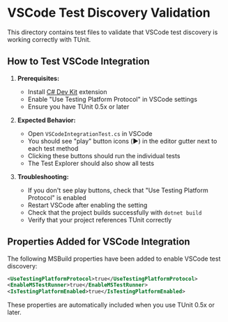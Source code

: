 # VSCode Test Discovery Validation

This directory contains test files to validate that VSCode test discovery is working correctly with TUnit.

## How to Test VSCode Integration

1. **Prerequisites:**
   - Install [C# Dev Kit](https://marketplace.visualstudio.com/items?itemName=ms-dotnettools.csdevkit) extension
   - Enable "Use Testing Platform Protocol" in VSCode settings
   - Ensure you have TUnit 0.5x or later

2. **Expected Behavior:**
   - Open `VSCodeIntegrationTest.cs` in VSCode
   - You should see "play" button icons (▶️) in the editor gutter next to each test method
   - Clicking these buttons should run the individual tests
   - The Test Explorer should also show all tests

3. **Troubleshooting:**
   - If you don't see play buttons, check that "Use Testing Platform Protocol" is enabled
   - Restart VSCode after enabling the setting
   - Check that the project builds successfully with `dotnet build`
   - Verify that your project references TUnit correctly

## Properties Added for VSCode Integration

The following MSBuild properties have been added to enable VSCode test discovery:

```xml
<UseTestingPlatformProtocol>true</UseTestingPlatformProtocol>
<EnableMSTestRunner>true</EnableMSTestRunner>
<IsTestingPlatformEnabled>true</IsTestingPlatformEnabled>
```

These properties are automatically included when you use TUnit 0.5x or later.